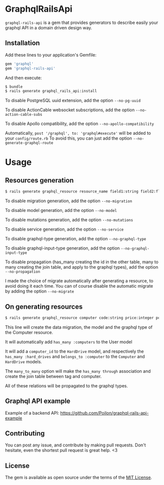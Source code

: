 # GraphqlRailsApi

`graphql-rails-api` is a gem that provides generators to describe easily your graphql API in a domain driven design way.

## Installation
Add these lines to your application's Gemfile:

```ruby
gem 'graphql'
gem 'graphql-rails-api'
```

And then execute:
```bash
$ bundle
$ rails generate graphql_rails_api:install
```

To disable PostgreSQL uuid extension, add the option `--no-pg-uuid`

To disable ActionCable websocket subscriptions, add the option `--no-action-cable-subs`

To disable Apollo compatibility, add the option `--no-apollo-compatibility`

Automatically, `post '/graphql', to: 'graphql#execute'` will be added to your `config/route.rb`
To avoid this, you can just add the option `--no-generate-graphql-route`

# Usage

## Resources generation

```bash
$ rails generate graphql_resource resource_name field1:string field2:float belongs_to:other_resource_name has_many:other_resources_name many_to_many:other_resources_name
```

To disable migration generation, add the option `--no-migration`

To disable model generation, add the option `--no-model`

To disable mutations generation, add the option `--no-mutations`

To disable service generation, add the option `--no-service`

To disable graphql-type generation, add the option `--no-graphql-type`

To disable graphql-input-type generation, add the option `--no-graphql-input-type`

To disable propagation (has_many creating the id in the other table, many to many creating the join table, and apply to the graphql types), add the option `--no-propagation`

I made the choice of migrate automatically after generating a resource, to avoid doing it each time.
You can of course disable the automatic migrate by adding the option `--no-migrate`

## On generating resources

```bash
$ rails generate graphql_resource computer code:string price:integer power_bench:float belongs_to:user has_many:hard_drives many_to_many:tags
```

This line will create the data migration, the model and the graphql type of the Computer resource.

It will automatically add `has_many :computers` to the User model

It will add a `computer_id` to the `HardDrive` model, and
respectively the `has_many :hard_drives` and `belongs_to :computer` to the `Computer` and `HardDrive` models.

The `many_to_many` option will make the `has_many through` association and create the join table between tag and computer.

All of these relations will be propagated to the graphql types.



## Graphql API example

Example of a backend API: https://github.com/Poilon/graphql-rails-api-example



## Contributing

You can post any issue, and contribute by making pull requests.
Don't hesitate, even the shortest pull request is great help. <3

## License
The gem is available as open source under the terms of the [MIT License](http://opensource.org/licenses/MIT).
